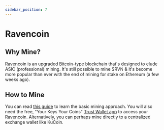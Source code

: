 ```yaml
---
sidebar_position: 7
---
```


# Ravencoin

## Why Mine?

Ravencoin is an upgraded Bitcoin-type blockchain that's designed to elude ASIC (professional) mining. It's still possible to mine $RVN & it's become more popular than ever with the end of mining for stake on Ethereum (a few weeks ago).

## How to Mine

You can read [this guide](https://miningravencoin.com/) to learn the basic mining approach. You will also need the free, "Your Keys Your Coins" [Trust Wallet app](https://trustwallet.com) to access your Ravencoin. Alternatively, you can perhaps mine directly to a centralized exchange wallet like KuCoin.